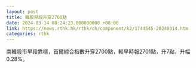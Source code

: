 ```yaml
---
layout: post
title: 韓股早段升穿2700點
date: 2024-03-14 08:24:23.000000000 +08:00
link: https://news.rthk.hk/rthk/ch/component/k2/1744545-20240314.htm
categories: rthk
---
```


南韓股市早段靠穩，首爾綜合指數升穿2700點，較早時報2701點，升7點，升幅0.28%。
